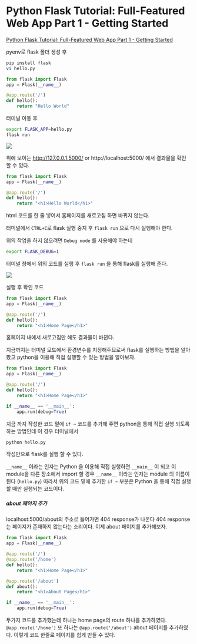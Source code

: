 # Python Flask Tutorial: Full-Featured Web App Part 1 - Getting Started

[Python Flask Tutorial: Full-Featured Web App Part 1 - Getting Started](https://www.youtube.com/watch?v=MwZwr5Tvyxo&list=PL-osiE80TeTs4UjLw5MM6OjgkjFeUxCYH)

pyenv로 flask 폴더 생성 후

```bash
pip install flask
vi hello.py
```



```python
from flask import Flask
app = Flask(__name__)

@app.route('/')
def hello():
    return "Hello World"
```

터미널 이동 후

```bash
export FLASK_APP=hello.py
flask run
```

![](https://user-images.githubusercontent.com/17154958/52530998-ed660d80-2d51-11e9-8e86-ce28113928c1.png)

위에 보이는 http://127.0.0.1:5000/ or http://localhost:5000/ 에서 결과물을 확인 할 수 있다.

```python
from flask import Flask
app = Flask(__name__)

@app.route('/')
def hello():
    return "<h1>Hello World</h1>"
```

html 코드를 한 줄 넣어서 홈페이지를 새로고침 하면 바뀌지 않는다.

터미널에서 `CTRL+C`로 flask 실행 중지 후 `flask run` 으로 다시 실행해야 한다.

위의 작업을 하지 않으려면 `Debug mode` 를 사용해야 하는데

```bash
export FLASK_DEBUG=1
```

터미널 창에서 위의 코드를 실행 후 `flask run` 을 통해 flask를 실행해 준다.

![](https://user-images.githubusercontent.com/17154958/52531055-ccea8300-2d52-11e9-8534-8fac5a1cf9e8.png)

실행 후 확인 코드

```python
from flask import Flask
app = Flask(__name__)

@app.route('/')
def hello():
    return "<h1>Home Page</h1>"
```

홈페이지 내에서 새로고침만 해도 결과물이 바뀐다.

지금까지는 터미널 모드에서 환경변수를 지정해주므로써 flask를 실행하는 방법을 알아 봤고 python을 이용해 직접 실행할 수 있는 방법을 알아보자.

```python
from flask import Flask
app = Flask(__name__)

@app.route('/')
def hello():
    return "<h1>Home Page</h1>"

if __name__ == '__main__':
    app.run(debug=True)
```

지금 까지 작성한 코드 밑에 `if ~` 코드를 추가해 주면 python을 통해 직접 실행 되도록 하는 방법인데 이 경우 터미널에서 

```bash
python hello.py
```

작성만으로 flask를 실행 할 수 있다.

`__name__` 이라는 인자는 Python 을 이용해 직접 실행하면 `__main__` 이 되고 이 module을 다른 장소에서 import 할 경우 `__name__` 이라는 인자는 module 의 이름이 된다 (`hello.py`) 따라서 위의 코드 밑에 추가한 `if ~` 부분은 Python 을 통해 직접 실행할 때만 실행되는 코드이다.

##### about 페이지 추가

localhost:5000/about의 주소로 들어가면 404 response가 나온다 404 response는 페이지가 존재하지 않는다는 소리이다. 이제 about 페이지를 추가해보자.

```python
from flask import Flask
app = Flask(__name__)

@app.route('/')
@app.route('/home')
def hello():
    return "<h1>Home Page</h1>"

@app.route('/about')
def about():
    return "<h1>About Page</h1>"

if __name__ == '__main__':
    app.run(debug=True)
```

두가지 코드를 추가했는데 하나는 home page의 route 하나를 추가하였다. `@app.route('/home')` 또 하나는 `@app.route('/about')` about 페이지를 추가하였다. 이렇게 코드 한줄로 페이지를 쉽게 만들 수 있다.